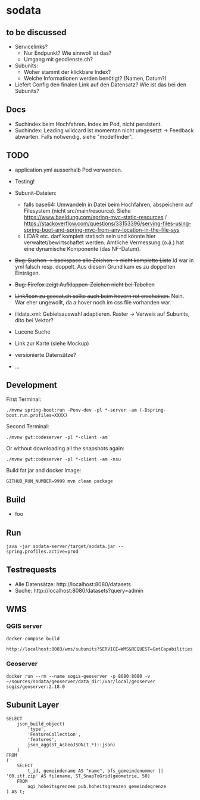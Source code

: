 # sodata

## to be discussed
- Servicelinks? 
  * Nur Endpunkt? Wie sinnvoll ist das?
  * Umgang mit geodienste.ch?
- Subunits: 
  * Woher stammt der klickbare Index?
  * Welche Informationen werden benötigt? (Namen, Datum?)
- Liefert Config den finalen Link auf den Datensatz? Wie ist das bei den Subunits?


## Docs
- Suchindex beim Hochfahren. Index im Pod, nicht persistent.
- Suchindex: Leading wildcard ist momentan nicht umgesetzt -> Feedback abwarten. Falls notwendig, siehe "modelfinder".

## TODO
- application.yml ausserhalb Pod verwenden.
- Testing!
- Subunit-Dateien:
  * falls base64: Umwandeln in Datei beim Hochfahren, abspeichern auf Filesystem (nicht src/main/resource). Siehe https://www.baeldung.com/spring-mvc-static-resources / https://stackoverflow.com/questions/33153396/serving-files-using-spring-boot-and-spring-mvc-from-any-location-in-the-file-sys
  * LiDAR etc. darf komplett statisch sein und könnte hier verwaltet/bewirtschaftet werden. Amtliche Vermessung (o.ä.) hat eine dynamische Komponente (das NF-Datum).

- ~~Bug: Suchen -> backspace alle Zeichen -> nicht komplette Liste~~ Id war in yml falsch resp. doppelt. Aus diesem Grund kam es zu doppelten Einträgen.
- ~~Bug: Firefox zeigt Aufklappen-Zeichen nicht bei Tabellen~~
- ~~Link/Icon zu geocat.ch sollte auch beim hovern rot erscheinen.~~ Nein. War eher ungewollt, da a:hover noch im css file vorhanden war.
- ilidata.xml: Gebietsauswahl adaptieren. Raster -> Verweis auf Subunits, dito bei Vektor?
- Lucene Suche
- Link zur Karte (siehe Mockup)
- versionierte Datensätze?
- ...

## Development

First Terminal:
```
./mvnw spring-boot:run -Penv-dev -pl *-server -am (-Dspring-boot.run.profiles=XXXX)
```

Second Terminal:
```
./mvnw gwt:codeserver -pl *-client -am
```

Or without downloading all the snapshots again:
```
./mvnw gwt:codeserver -pl *-client -am -nsu 
```

Build fat jar and docker image:
```
GITHUB_RUN_NUMBER=9999 mvn clean package
```

## Build
- foo

## Run
```
java -jar sodata-server/target/sodata.jar --spring.profiles.active=prod
```

## Testrequests
- Alle Datensätze: http://localhost:8080/datasets
- Suche: http://localhost:8080/datasets?query=admin

## WMS
### QGIS server
```
docker-compose build
```

```
http://localhost:8083/wms/subunits?SERVICE=WMS&REQUEST=GetCapabilities
```


### Geoserver
```
docker run --rm --name sogis-geoserver -p 8080:8080 -v ~/sources/sodata/geoserver/data_dir:/var/local/geoserver sogis/geoserver:2.18.0
```

## Subunit Layer
```
SELECT 
    json_build_object(
        'type',
        'FeatureCollection',
        'features',
        json_agg(ST_AsGeoJSON(t.*)::json)
    ) 
FROM 
(
    SELECT 
        t_id, gemeindename AS "name", bfs_gemeindenummer || '00.itf.zip' AS filename, ST_SnapToGrid(geometrie, 50)
    FROM 
        agi_hoheitsgrenzen_pub.hoheitsgrenzen_gemeindegrenze
) AS t;
```